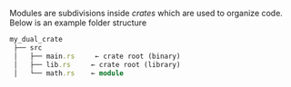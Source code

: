 Modules are subdivisions inside *crates* which are used to organize code. Below is an example folder structure

```ruby
my_dual_crate
 ├── src
 │   ├── main.rs     ← crate root (binary)
 │   ├── lib.rs     ← crate root (library)
 │   └── math.rs    ← module
```
